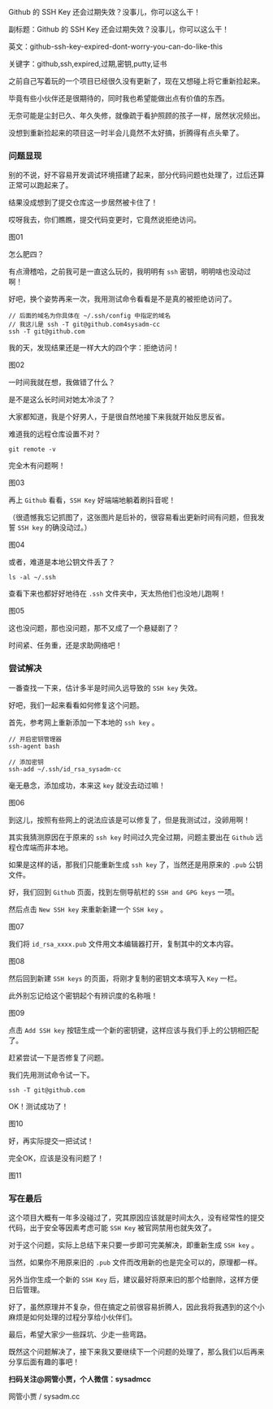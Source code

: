 Github 的 SSH Key 还会过期失效？没事儿，你可以这么干！

副标题：Github 的 SSH Key 还会过期失效？没事儿，你可以这么干！

英文：github-ssh-key-expired-dont-worry-you-can-do-like-this

关键字：github,ssh,expired,过期,密钥,putty,证书



之前自己写着玩的一个项目已经很久没有更新了，现在又想碰上将它重新捡起来。

毕竟有些小伙伴还是很期待的，同时我也希望能做出点有价值的东西。

无奈可能是尘封已久、年久失修，就像疏于看护照顾的孩子一样，居然状况频出。

没想到重新捡起来的项目这一时半会儿竟然不太好搞，折腾得有点头晕了。



### 问题显现

别的不说，好不容易开发调试环境搭建了起来，部分代码问题也处理了，过后还算正常可以跑起来了。

结果没成想到了提交仓库这一步居然被卡住了！

哎呀我去，你们瞧瞧，提交代码变更时，它竟然说拒绝访问。

图01



怎么肥四？

有点滑稽哈，之前我可是一直这么玩的，我明明有 `ssh` 密钥，明明啥也没动过啊！

好吧，换个姿势再来一次，我用测试命令看看是不是真的被拒绝访问了。

```
// 后面的域名为你具体在 ~/.ssh/config 中指定的域名
// 我这儿是 ssh -T git@github.com4sysadm-cc
ssh -T git@github.com
```

我的天，发现结果还是一样大大的四个字：拒绝访问！

图02



一时间我就在想，我做错了什么？

是不是这么长时间对她太冷淡了？

大家都知道，我是个好男人，于是很自然地接下来我就开始反思反省。



难道我的远程仓库设置不对？

```
git remote -v
```

完全木有问题啊！

图03



再上 `Github` 看看，`SSH Key` 好端端地躺着刷抖音呢！

（很遗憾我忘记抓图了，这张图片是后补的，很容易看出更新时间有问题，但我发誓 `SSH key` 的确没动过。）

图04



或者，难道是本地公钥文件丢了？

```
ls -al ~/.ssh
```

查看下来也都好好地待在 `.ssh` 文件夹中，天太热他们也没地儿跑啊！

图05



这也没问题，那也没问题，那不又成了一个悬疑剧了？

时间紧、任务重，还是求助网络吧！



### 尝试解决

一番查找一下来，估计多半是时间久远导致的 `SSH key` 失效。

好吧，我们一起来看看如何修复这个问题。



首先，参考网上重新添加一下本地的 `ssh key` 。

```
// 开启密钥管理器
ssh-agent bash

// 添加密钥
ssh-add ~/.ssh/id_rsa_sysadm-cc
```

毫无悬念，添加成功，本来这 `key` 就没去动过嘛！

图06



到这儿，按照有些网上的说法应该是可以修复了，但是我测试过，没卵用啊！

其实我猜测原因在于原来的 `ssh key` 时间过久完全过期，问题主要出在 `Github` 远程仓库端而非本地。

如果是这样的话，那我们只能重新生成 `ssh key` 了，当然还是用原来的 `.pub` 公钥文件。



好，我们回到 `Github` 页面，找到左侧导航栏的 `SSH and GPG keys` 一项。

然后点击 `New SSH key` 来重新新建一个 `SSH key` 。

图07



我们将 `id_rsa_xxxx.pub` 文件用文本编辑器打开，复制其中的文本内容。

图08



然后回到新建 `SSH keys` 的页面，将刚才复制的密钥文本填写入 `Key` 一栏。

此外别忘记给这个密钥起个有辨识度的名称哦！

图09



点击 `Add SSH key` 按钮生成一个新的密钥键，这样应该与我们手上的公钥相匹配了。

赶紧尝试一下是否修复了问题。

我们先用测试命令试一下。

```
ssh -T git@github.com
```

OK！测试成功了！

图10



好，再实际提交一把试试！

完全OK，应该是没有问题了！

图11



### 写在最后

这个项目大概有一年多没碰过了，究其原因应该就是时间太久，没有经常性的提交代码，出于安全等因素考虑可能 `SSH Key` 被官网禁用也就失效了。

对于这个问题，实际上总结下来只要一步即可完美解决，即重新生成 `SSH key` 。

当然，如果你不用原来旧的 `.pub` 文件而改用新的也是完全可以的，原理都一样。

另外当你生成一个新的 `SSH Key` 后，建议最好将原来旧的那个给删除，这样方便日后管理。

好了，虽然原理并不复杂，但在搞定之前很容易折腾人，因此我将我遇到的这个小麻烦是如何处理的过程分享给小伙伴们。

最后，希望大家少一些踩坑、少走一些弯路。

既然这个问题解决了，接下来我又要继续下一个问题的处理了，那么我们以后再来分享后面有趣的事吧！



**扫码关注@网管小贾，个人微信：sysadmcc**

网管小贾 / sysadm.cc

